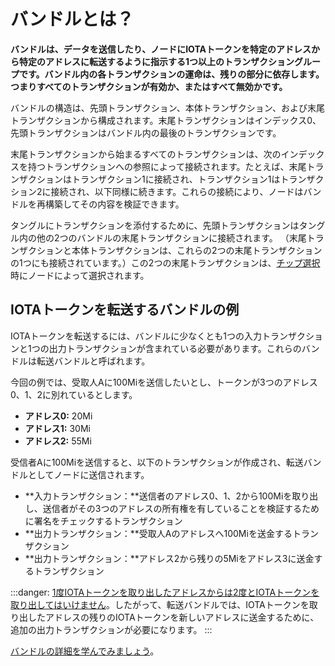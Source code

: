 # バンドルとは？
<!-- # What is a bundle? -->

**バンドルは、データを送信したり、ノードにIOTAトークンを特定のアドレスから特定のアドレスに転送するように指示する1つ以上のトランザクショングループです。バンドル内の各トランザクションの運命は、残りの部分に依存します。つまりすべてのトランザクションが有効か、またはすべて無効かです。**
<!-- **A bundle is a group of one or more transactions, which send data or instruct a node to transfer IOTA tokens from certain addresses to others. The fate of each transaction in a bundle depends on the rest. Either all transactions are valid or none of them are.** -->

バンドルの構造は、先頭トランザクション、本体トランザクション、および末尾トランザクションから構成されます。末尾トランザクションはインデックス0、先頭トランザクションはバンドル内の最後のトランザクションです。
<!-- The structure of a bundle consists of a head, a body, and a tail, where the tail is index 0 and the head is the last transaction in the bundle. -->

末尾トランザクションから始まるすべてのトランザクションは、次のインデックスを持つトランザクションへの参照によって接続されます。たとえば、末尾トランザクションはトランザクション1に接続され、トランザクション1はトランザクション2に接続され、以下同様に続きます。これらの接続により、ノードはバンドルを再構築してその内容を検証できます。
<!-- All transactions, starting from the tail, are connected by reference to the one with the next index. For example, the tail transaction is connected to transaction 1, which is connected to transaction 2, and so on. These connections allow nodes to reconstruct bundles and validate their contents. -->

タングルにトランザクションを添付するために、先頭トランザクションはタングル内の他の2つのバンドルの末尾トランザクションに接続されます。 （末尾トランザクションと本体トランザクションは、これらの2つの末尾トランザクションの1つにも接続されています。）この2つの末尾トランザクションは、[チップ選択](root://the-tangle/0.1/concepts/tip-selection.md)時にノードによって選択されます。
<!-- To attach transactions to the Tangle, the head transaction is connected to the tails of two other bundles in the Tangle. (The tail and body transactions are connected to one of those tails as well.) These tail transactions are selected by nodes during [tip selection](root://the-tangle/0.1/concepts/tip-selection.md). -->

## IOTAトークンを転送するバンドルの例
<!-- ## Example of a bundle that transfers IOTA tokens -->

IOTAトークンを転送するには、バンドルに少なくとも1つの入力トランザクションと1つの出力トランザクションが含まれている必要があります。これらのバンドルは転送バンドルと呼ばれます。
<!-- To transfer IOTA tokens, a bundle must contain at least one input and one output transaction. These bundles are called transfer bundles. -->

今回の例では、受取人Aに100Miを送信したいとし、トークンが3つのアドレス0、1、2に別れているとします。
<!-- In this example, you want to send 100Mi to recipient A, and your balance is distributed among three addresses: -->

* **アドレス0:** 20Mi
* **アドレス1:** 30Mi
* **アドレス2:** 55Mi
<!-- * **Address 0:** 20Mi -->
<!-- * **Address 1:** 30Mi -->
<!-- * **Address 2:** 55Mi -->

受信者Aに100Miを送信すると、以下のトランザクションが作成され、転送バンドルとしてノードに送信されます。
<!-- When you send 100Mi to recipient A, the following transactions are created and sent to a node as a transfer bundle: -->

* **入力トランザクション：**送信者のアドレス0、1、2から100Miを取り出し、送信者がその3つのアドレスの所有権を有していることを検証するために署名をチェックするトランザクション
* **出力トランザクション：**受取人Aのアドレスへ100Miを送金するトランザクション
* **出力トランザクション：**アドレス2から残りの5Miをアドレス3に送金するトランザクション
<!-- * **Input transaction:** Withdraw 100Mi from my address and check the signature to verify that I own it -->
<!-- * **Output transaction:** Deposit 100Mi to the recipient's address -->
<!-- * **Output transaction:** Deposit the remaining 5Mi from address 2 into address 3 -->

:::danger:
[1度IOTAトークンを取り出したアドレスからは2度とIOTAトークンを取り出してはいけません](root://iota-basics/0.1/concepts/addresses-and-signatures.md#address-reuse)。したがって、転送バンドルでは、IOTAトークンを取り出したアドレスの残りのIOTAトークンを新しいアドレスに送金するために、追加の出力トランザクションが必要になります。
:::
<!-- :::danger: -->
<!-- [You must not withdraw from an address more than once](root://iota-basics/0.1/concepts/addresses-and-signatures.md#address-reuse). So, a transfer bundle may require an extra output transaction to deposit the remaining balance of a withdrawn address into a new address. -->
<!-- ::: -->

[バンドルの詳細を学んでみましょう](root://iota-basics/0.1/concepts/bundles-and-transactions.md)。
<!-- [Learn more about bundles](root://iota-basics/0.1/concepts/bundles-and-transactions.md). -->
